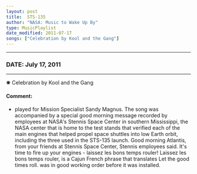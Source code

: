 ```yaml
---
layout: post
title:  STS-135
author: "NASA: Music to Wake Up By"
type: MusicPlaylist
date_modified: 2011-07-17
songs: ["Celebration by Kool and the Gang"]
---
```


----
### DATE: July 17, 2011
----
✺ Celebration by Kool and the Gang

#### Comment:
* played for Mission Specialist Sandy Magnus. The song was accompanied by a special good morning message recorded by employees at NASA's Stennis Space Center in southern Mississippi, the NASA center that is home to the test stands that verified each of the main engines that helped propel space shuttles into low Earth orbit, including the three used in the STS-135 launch. Good morning Atlantis, from your friends at Stennis Space Center, Stennis employees said. It's time to fire up your engines - laissez les bons temps rouler! Laissez les bons temps rouler, is a Cajun French phrase that translates Let the good times roll. was in good working order before it was installed.



<br/>
<center>
	<a target="_blank"
	   href="https://twitter.com/intent/tweet?hashtags=Space,NASA,Playlist,NASAWakeupCalls,SpaceProgram&text={{ page.author}}, '{{ page.songs.first }}' {{ page.title }}, {{ page.date | date: '%B %d, %Y' }}. {{ site.url }}{{ page.url }}&via=nasawakeupcalls"><i class="fab fa-twitter" alt="Tweet this page" style="font-size: 1.3em;"></i></a>
	&nbsp; 	<i class="fas fa-user-astronaut" style="font-size: 1.5em;"></i> &nbsp;
    <a type="amzn" search="'Celebration by Kool and the Gang'" category="popular music">
    <i class="fab fa-amazon" style="font-size: 1.3em;"></i></a>
</center>
